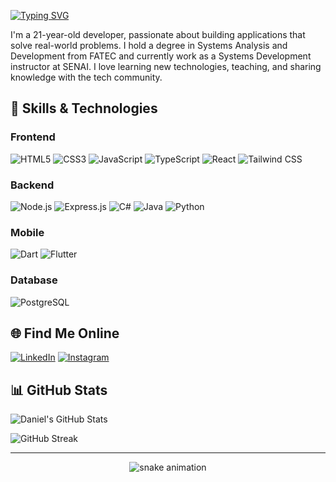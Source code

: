 [![Typing SVG](https://readme-typing-svg.herokuapp.com?font=Fira+Code&pause=2000&color=00F719&width=435&lines=Hello!+I'm+Daniel+Manoel+%F0%9F%91%8B)](https://git.io/typing-svg)

I'm a 21-year-old developer, passionate about building applications that solve real-world problems. I hold a degree in Systems Analysis and Development from FATEC and currently work as a Systems Development instructor at SENAI. I love learning new technologies, teaching, and sharing knowledge with the tech community.

## 🚀 Skills & Technologies

### Frontend
![HTML5](https://img.shields.io/badge/HTML5-E34F26?style=for-the-badge&logo=html5&logoColor=white)
![CSS3](https://img.shields.io/badge/CSS3-1572B6?style=for-the-badge&logo=css3&logoColor=white)
![JavaScript](https://img.shields.io/badge/JavaScript-F7DF1E?style=for-the-badge&logo=javascript&logoColor=black)
![TypeScript](https://img.shields.io/badge/TypeScript-007ACC?style=for-the-badge&logo=typescript&logoColor=white)
![React](https://img.shields.io/badge/React-20232A?style=for-the-badge&logo=react&logoColor=61DAFB)
![Tailwind CSS](https://img.shields.io/badge/Tailwind_CSS-38B2AC?style=for-the-badge&logo=tailwind-css&logoColor=white)

### Backend
![Node.js](https://img.shields.io/badge/Node.js-43853D?style=for-the-badge&logo=node.js&logoColor=white)
![Express.js](https://img.shields.io/badge/Express.js-404D59?style=for-the-badge)
![C#](https://img.shields.io/badge/C%23-239120?style=for-the-badge&logo=c-sharp&logoColor=white)
![Java](https://img.shields.io/badge/Java-ED8B00?style=for-the-badge&logo=openjdk&logoColor=white)
![Python](https://img.shields.io/badge/Python-14354C?style=for-the-badge&logo=python&logoColor=white)

### Mobile
![Dart](https://img.shields.io/badge/Dart-0175C2?style=for-the-badge&logo=dart&logoColor=white)
![Flutter](https://img.shields.io/badge/Flutter-02569B?style=for-the-badge&logo=flutter&logoColor=white)

### Database
![PostgreSQL](https://img.shields.io/badge/PostgreSQL-316192?style=for-the-badge&logo=postgresql&logoColor=white)

## 🌐 Find Me Online

[![LinkedIn](https://img.shields.io/badge/LinkedIn-0077B5?style=for-the-badge&logo=linkedin&logoColor=white)](https://www.linkedin.com/in/dannmf/)
[![Instagram](https://img.shields.io/badge/Instagram-E4405F?style=for-the-badge&logo=instagram&logoColor=white)](https://www.instagram.com/dannmf.exe/)

## 📊 GitHub Stats

![Daniel's GitHub Stats](https://github-readme-stats.vercel.app/api?username=dannmf&show_icons=true&theme=radical)

![GitHub Streak](https://github-readme-streak-stats.herokuapp.com?user=dannmf&theme=radical)







---



<div align="center">
  <img src="https://github.com/danielbped/danielbped/blob/output/github-contribution-grid-snake.svg" alt="snake animation" />
</div>
